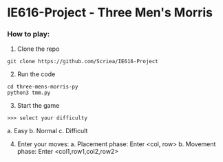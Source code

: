 # IE616-Project - Three Men's Morris

### How to play:
1. Clone the repo  
```
git clone https://github.com/Scriea/IE616-Project
```
2. Run the code
```
cd three-mens-morris-py
python3 tmm.py
```
3. Start the game  
```
>>> select your difficulty
```
  a. Easy   b. Normal   c. Difficult

4. Enter your moves:
  a. Placement phase:  Enter <col, row>
  b. Movement phase: Enter <col1,row1,col2,row2>
